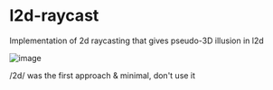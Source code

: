 # l2d-raycast

Implementation of 2d raycasting that gives pseudo-3D illusion in l2d

![image](https://github.com/MoleTheDev/l2d-raycast/assets/93382765/f5598c0c-7cfc-4681-80bb-89430f067fe0)

/2d/ was the first approach & minimal, don't use it

